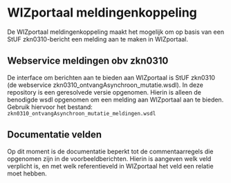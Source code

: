 # WIZportaal meldingenkoppeling

De WIZportaal meldingenkoppeling maakt het mogelijk om op basis van een StUF zkn0310-bericht een melding aan te maken in WIZportaal.

## Webservice meldingen obv zkn0310

De interface om berichten aan te bieden aan WIZportaal is StUF zkn0310 (de webservice zkn0310_ontvangAsynchroon_mutatie.wsdl).
In deze repository is een geresolvede versie opgenomen. Hierin is alleen de benodigde wsdl opgenomen om een melding aan WIZportaal aan te bieden.
Gebruik hiervoor het bestand: `zkn0310_ontvangAsynchroon_mutatie_meldingen.wsdl`

## Documentatie velden

Op dit moment is de documentatie beperkt tot de commentaarregels die opgenomen zijn in de voorbeeldberichten.
Hierin is aangeven welk veld verplicht is, en met welk referentieveld in WIZportaal het veld een relatie moet hebben.
